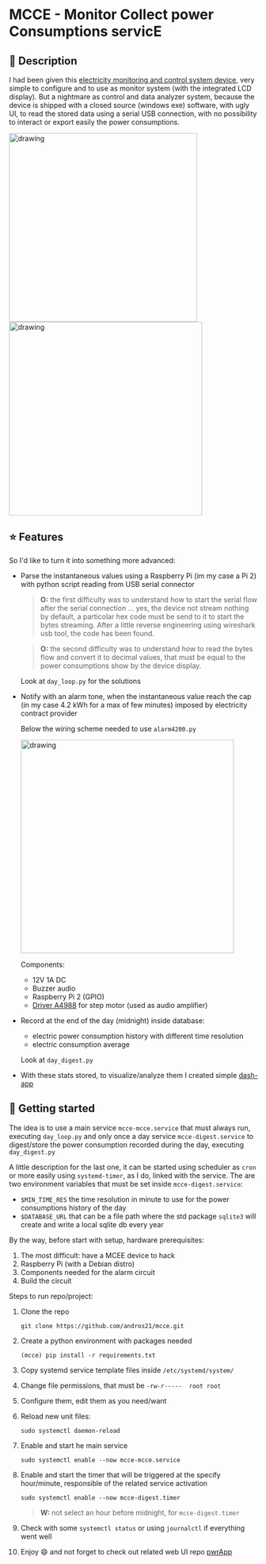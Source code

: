 # MCCE - Monitor Collect power Consumptions servicE

## :blue_book: Description

I had been given this [electricity monitoring and control system device](https://www.ecodhome.com/en/products/mcee-energy-monitors/), very simple to configure and to use as monitor system (with the integrated LCD display). But a nightmare as control and data analyzer system, because the device is shipped with a closed source (windows exe) software, with ugly UI, to read the stored data using a serial USB connection, with no possibility to interact or export easily the power consumptions.

<img src="https://user-images.githubusercontent.com/58751603/113001400-1388da80-9171-11eb-9386-a413d5fc257e.jpg" alt="drawing" width="380px"/> <img src="https://user-images.githubusercontent.com/58751603/113001740-64003800-9171-11eb-8b57-3b6c0e386cd0.jpg" alt="drawing" width="390px"/>

## :star: Features

So I'd like to turn it into something more advanced:

* Parse the instantaneous values using a Raspberry Pi (im my case a Pi 2) with python script reading from USB serial connector

  > **O:** the first difficulty was to understand how to start the serial flow after the serial connection ... yes, the device not stream nothing by default, a particolar hex code must be send to it to start the bytes streaming. After a little reverse engineering using wireshark usb tool, the code has been found.

  > **O:** the second difficulty was to understand how to read the bytes flow and convert it to decimal values, that must be equal to the power consumptions show by the device display.

  Look at `day_loop.py` for the solutions

* Notify with an alarm tone, when the instantaneous value reach the cap (in my case 4.2 kWh for a max of few minutes) imposed by electricity contract provider

  Below the wiring scheme needed to use `alarm4200.py`

  <img src="https://user-images.githubusercontent.com/58751603/113004677-133e0e80-9174-11eb-96f6-16f800fbacd1.png" alt="drawing" width="430px"/>

  Components:
  * 12V 1A DC
  * Buzzer audio
  * Raspberry Pi 2 (GPIO)
  * [Driver A4988](https://www.amazon.it/Longruner-A4988-Stepstick-dissipatore-stampante-confezione/dp/B071P41ZBW) for step motor (used as audio amplifier)

* Record at the end of the day (midnight) inside database:
  * electric power consumption history with different time resolution
  * electric consumption average

   Look at `day_digest.py`

* With these stats stored, to visualize/analyze them I created simple [dash-app](https://github.com/andros21/pwrApp)

## :rocket: Getting started

The idea is to use a main service `mcce-mcce.service` that must always run, executing `day_loop.py` and only once a day service `mcce-digest.service` to digest/store the power consumption recorded during the day, executing `day_digest.py`

A little description for the last one, it can be started using scheduler as `cron` or more easily using `systemd-timer`, as I do, linked with the service. The are two environment variables that must be set inside `mcce-digest.service`:
 * `$MIN_TIME_RES` the time resolution in minute to use for the power consumptions history of the day
 * `$DATABASE_URL` that can be a file path where the std package `sqlite3` will create and write a local sqlite db every year

By the way, before start with setup, hardware prerequisites:

1. The most difficult: have a MCEE device to hack
2. Raspberry Pi (with a Debian distro)
3. Components needed for the alarm circuit
4. Build the circuit

Steps to run repo/project:

1. Clone the repo
   ```
   git clone https://github.com/andros21/mcce.git
   ```
2. Create a python environment with packages needed
   ```
   (mcce) pip install -r requirements.txt
   ```
3. Copy systemd service template files inside `/etc/systemd/system/`
4. Change file permissions, that must be `-rw-r-----  root root`
5. Configure them, edit them as you need/want
6. Reload new unit files:
   ```
   sudo systemctl daemon-reload
   ```
7. Enable and start he main service
   ```
   sudo systemctl enable --now mcce-mcce.service
   ```
8. Enable and start the timer that will be triggered at the specify hour/minute, responsible of the related service activation
   ```
   sudo systemctl enable --now mcce-digest.timer
   ```

   > **W:** not select an hour before midnight, for `mcce-digest.timer`

9. Check with some `systemctl status` or using `journalctl` if everything went well
10. Enjoy :smile: and not forget to check out related web UI repo [pwrApp](https://github.com/andros21/pwrApp)
